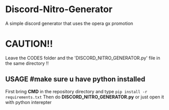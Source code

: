 # Discord-Nitro-Generator
A simple discord generator that uses the opera gx promotion
# CAUTION!!
Leave the CODES folder and the 'DISCORD_NITRO_GENERATOR.py' file in the same directory !!
## USAGE #make sure u have python installed
First bring __CMD__ in the repository directory and type `pip install -r requirements.txt`
Then do __DISCORD_NITRO_GENERATOR.py__ or just open it with python interepter 
